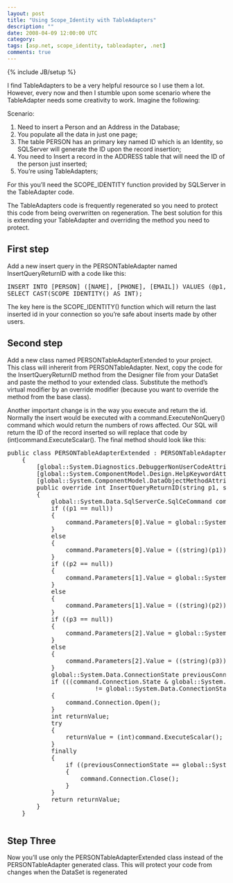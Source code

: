 ```yaml
---
layout: post
title: "Using Scope_Identity with TableAdapters"
description: ""
date: 2008-04-09 12:00:00 UTC
category: 
tags: [asp.net, scope_identity, tableadapter, .net]
comments: true
---
```

{% include JB/setup %}

<div id="post">
<p>I find TableAdapters to be a very helpful resource so I use them a lot.  However, every now and then I stumble upon some scenario where the TableAdapter  needs some creativity to work. Imagine the following:</p>
<p>Scenario:</p>
<ol>
    <li>Need to insert a Person and an Address in the Database;</li>
    <li>You populate all the data in just one page;</li>
    <li>The table <span class="caps">PERSON</span> has an primary key named ID which  is an Identity, so SQLServer will generate the ID upon the record insertion;</li>
    <li>You need to Insert a record in the <span class="caps">ADDRESS</span> table  that will need the ID of the person just inserted;</li>
    <li>You&rsquo;re using TableAdapters;</li>
</ol>
<p>For this you&rsquo;ll need the <span class="caps">SCOPE</span>_IDENTITY function  provided by SQLServer in the TableAdapter code.</p>
<p>The TableAdapters code is frequently regenerated so you need to protect this  code from being overwritten on regeneration. The best solution for this is  extending your TableAdapter and overriding the method you need to protect.</p>
<h2>First step</h2>
<p>Add a new insert query in the PERSONTableAdapter named InsertQueryReturnID  with a code like this:</p>
<pre class="brush: sql" title="code">
INSERT INTO [PERSON] ([NAME], [PHONE], [EMAIL]) VALUES (@p1, @p2, @p3);
SELECT CAST(SCOPE_IDENTITY() AS INT);
</pre>
<p>The key here is the <span class="caps">SCOPE</span>_IDENTITY() function which  will return the last inserted id in your connection so you&rsquo;re safe about inserts  made by other users.</p>
<h2>Second step</h2>
<p>Add a new class named PERSONTableAdapterExtended to your project. This class  will inhererit from PERSONTableAdapter. Next, copy the code for the  InsertQueryReturnID method from the Designer file from your DataSet and paste  the method to your extended class. Substitute the method&rsquo;s virtual modifier by  an override modifier (because you want to override the method from the base  class).</p>
<p>Another important change is in the way you execute and return the id.  Normally the insert would be executed with a command.ExecuteNonQuery() command  which would return the numbers of rows affected. Our <span class="caps">SQL</span>  will return the ID of the record inserted so will replace that code by  (int)command.ExecuteScalar(). The final method should look like this:</p>
<pre class="brush: csharp" title="code">
public class PERSONTableAdapterExtended : PERSONTableAdapter
    {
        [global::System.Diagnostics.DebuggerNonUserCodeAttribute()]
        [global::System.ComponentModel.Design.HelpKeywordAttribute(&quot;vs.data.TableAdapter&quot;)]
        [global::System.ComponentModel.DataObjectMethodAttribute(global::System.ComponentModel.DataObjectMethodType.Insert, false)]
        public override int InsertQueryReturnID(string p1, string p2, string p3)
        {
            global::System.Data.SqlServerCe.SqlCeCommand command = this.CommandCollection[1];
            if ((p1 == null))
            {
                command.Parameters[0].Value = global::System.DBNull.Value;
            }
            else
            {
                command.Parameters[0].Value = ((string)(p1));
            }
            if ((p2 == null))
            {
                command.Parameters[1].Value = global::System.DBNull.Value;
            }
            else
            {
                command.Parameters[1].Value = ((string)(p2));
            }
            if ((p3 == null))
            {
                command.Parameters[2].Value = global::System.DBNull.Value;
            }
            else
            {
                command.Parameters[2].Value = ((string)(p3));
            }
            global::System.Data.ConnectionState previousConnectionState = command.Connection.State;
            if (((command.Connection.State &amp; global::System.Data.ConnectionState.Open)
                        != global::System.Data.ConnectionState.Open))
            {
                command.Connection.Open();
            }
            int returnValue;
            try
            {
                returnValue = (int)command.ExecuteScalar();
            }
            finally
            {
                if ((previousConnectionState == global::System.Data.ConnectionState.Closed))
                {
                    command.Connection.Close();
                }
            }
            return returnValue;
        }
    }
</pre>
<p><img src="http://www.perezgb.com/upload/TableAdapterExtended3.jpg" alt="" /></p>
<h2>Step Three</h2>
<p>Now you&rsquo;ll use only the PERSONTableAdapterExtended class instead of the  PERSONTableAdapter generated class. This will protect your code from changes  when the DataSet is regenerated</p>
</div>